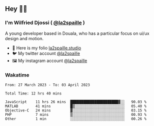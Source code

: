 ## Hey 👋🏾
### I'm Wilfried Djossi ( <a href="https://twitter.com/la2spaille/" target="_blank">@la2spaille</a> )
A young developer based in Douala, who has a particular focus on ui/ux design and motion.

- 🎨 Here is my folio [la2spaille.studio](https://la2spaille.studio/)
- 🐦 My twitter account [@la2spaille](https://twitter.com/la2spaille/)
- 🖼 My instagram account [@la2spaille](https://www.instagram.com/la2spaille/)

### Wakatime
<!--START_SECTION:waka-->

```text
From: 27 March 2023 - To: 03 April 2023

Total Time: 12 hrs 40 mins

JavaScript    11 hrs 26 mins  ██████████████████████▓░░   90.03 %
MATLAB        41 mins         █▒░░░░░░░░░░░░░░░░░░░░░░░   05.40 %
Objective-C   24 mins         ▓░░░░░░░░░░░░░░░░░░░░░░░░   03.15 %
PHP           7 mins          ▒░░░░░░░░░░░░░░░░░░░░░░░░   00.93 %
Other         1 min           ░░░░░░░░░░░░░░░░░░░░░░░░░   00.26 %
```

<!--END_SECTION:waka-->
<!--
**la2spaille/la2spaille** is a ✨ _special_ ✨ repository because its `README.md` (this file) appears on your GitHub profile.

Here are some ideas to get you started:

- 🔭 I’m currently working on ...
- 🌱 I’m currently learning ...
- 👯 I’m looking to collaborate on ...
- 🤔 I’m looking for help with ...
- 💬 Ask me about ...
- 📫 How to reach me: ...
- 😄 Pronouns: ...
- ⚡ Fun fact: ...
-->
